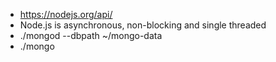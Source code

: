 * https://nodejs.org/api/
* Node.js is asynchronous, non-blocking and single threaded
* ./mongod --dbpath ~/mongo-data
* ./mongo